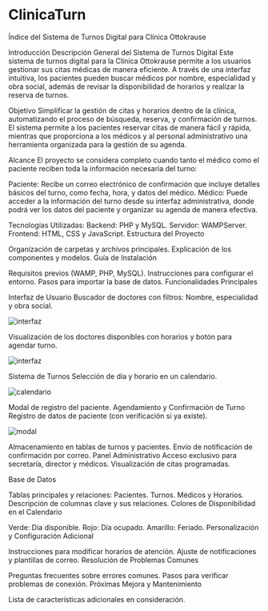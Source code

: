 # ClinicaTurn
Índice del Sistema de Turnos Digital para Clínica Ottokrause

Introducción
Descripción General del Sistema de Turnos Digital
Este sistema de turnos digital para la Clínica Ottokrause permite a los usuarios gestionar sus citas médicas de manera eficiente. A través de una interfaz intuitiva, los pacientes pueden buscar médicos por nombre, especialidad y obra social, además de revisar la disponibilidad de horarios y realizar la reserva de turnos.

Objetivo
Simplificar la gestión de citas y horarios dentro de la clínica, automatizando el proceso de búsqueda, reserva, y confirmación de turnos. El sistema permite a los pacientes reservar citas de manera fácil y rápida, mientras que proporciona a los médicos y al personal administrativo una herramienta organizada para la gestión de su agenda.

Alcance
El proyecto se considera completo cuando tanto el médico como el paciente reciben toda la información necesaria del turno:

Paciente: Recibe un correo electrónico de confirmación que incluye detalles básicos del turno, como fecha, hora, y datos del médico.
Médico: Puede acceder a la información del turno desde su interfaz administrativa, donde podrá ver los datos del paciente y organizar su agenda de manera efectiva.

Tecnologías Utilizadas:
Backend: PHP y MySQL.
Servidor: WAMPServer.
Frontend: HTML, CSS y JavaScript.
Estructura del Proyecto

Organización de carpetas y archivos principales.
Explicación de los componentes y modelos.
Guía de Instalación

Requisitos previos (WAMP, PHP, MySQL).
Instrucciones para configurar el entorno.
Pasos para importar la base de datos.
Funcionalidades Principales

Interfaz de Usuario
Buscador de doctores con filtros: Nombre, especialidad y obra social.

![interfaz](https://github.com/user-attachments/assets/b116f56d-b9e5-431f-a683-59d57884e6f3)

Visualización de los doctores disponibles con horarios y botón para agendar turno.

![interfaz](https://github.com/user-attachments/assets/0a0a7d19-8713-41be-8b5d-503747bfba1c)


Sistema de Turnos
Selección de día y horario en un calendario.

![calendario](https://github.com/user-attachments/assets/b3bfff74-45b9-4847-9f76-9ab46de40edd)

Modal de registro del paciente.
Agendamiento y Confirmación de Turno
Registro de datos de paciente (con verificación si ya existe).

![modal](https://github.com/user-attachments/assets/47591d96-2035-42e6-a233-3e6bd69cab13)


Almacenamiento en tablas de turnos y pacientes.
Envío de notificación de confirmación por correo.
Panel Administrativo
Acceso exclusivo para secretaría, director y médicos.
Visualización de citas programadas.

Base de Datos

Tablas principales y relaciones:
Pacientes.
Turnos.
Médicos y Horarios.
Descripción de columnas clave y sus relaciones.
Colores de Disponibilidad en el Calendario

Verde: Día disponible.
Rojo: Día ocupado.
Amarillo: Feriado.
Personalización y Configuración Adicional

Instrucciones para modificar horarios de atención.
Ajuste de notificaciones y plantillas de correo.
Resolución de Problemas Comunes

Preguntas frecuentes sobre errores comunes.
Pasos para verificar problemas de conexión.
Próximas Mejora y Mantenimiento

Lista de características adicionales en consideración.
